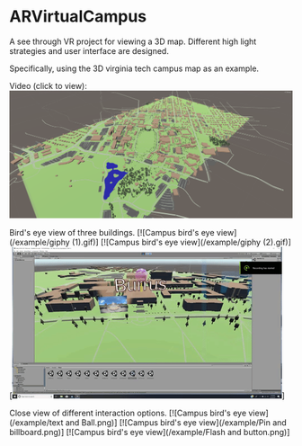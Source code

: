 # ARVirtualCampus
A see through VR project for viewing a 3D map. Different high light strategies and user interface are designed. 

Specifically, using the 3D virginia tech campus map as an example.

Video (click to view): 
[![Campus bird's eye view](/example/campus.png)](https://youtu.be/UaWrcQppyvY)

Bird's eye view of three buildings.
[![Campus bird's eye view](/example/giphy (1).gif)]
[![Campus bird's eye view](/example/giphy (2).gif)]
[![Campus bird's eye view](/example/giphy.gif)]

Close view of different interaction options.
[![Campus bird's eye view](/example/text and Ball.png)]
[![Campus bird's eye view](/example/Pin and billboard.png)]
[![Campus bird's eye view](/example/Flash and button.png)]


